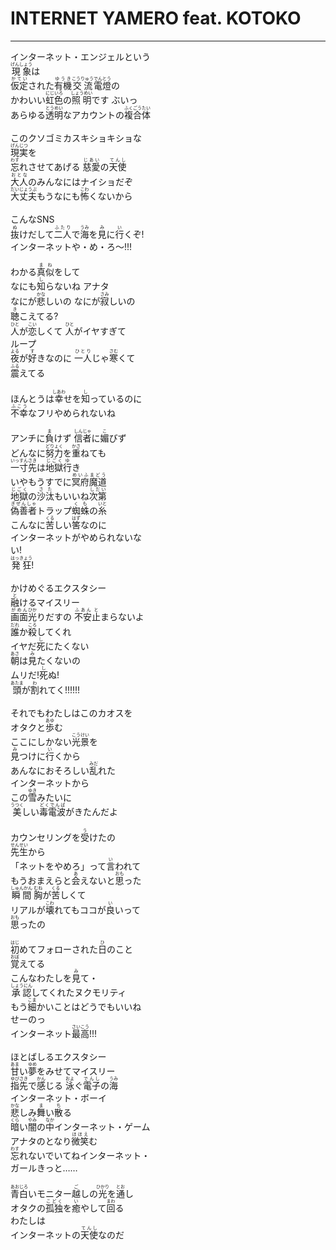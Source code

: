# INTERNET YAMERO feat. KOTOKO
---
<lyric>
インターネット・エンジェルという<br/>&#13;
<ruby>現象<rt>げんしょう</rt></ruby>は<br/>&#13;
<ruby>仮定<rt>かてい</rt></ruby>された<ruby>有機<rt>ゆうき</rt></ruby><ruby>交流<rt>こうりゅう</rt></ruby><ruby>電燈<rt>でんとう</rt></ruby>の<br/>&#13;
かわいい<ruby>虹色<rt>にじいろ</rt></ruby>の<ruby>照明<rt>しょうめい</rt></ruby>です ぶいっ<br/>&#13;
あらゆる<ruby>透明<rt>とうめい</rt></ruby>なアカウントの<ruby>複合体<rt>ふくごうたい</rt></ruby><br/>&#13;
<br/>&#13;
このクソゴミカスキショキショな<br/>&#13;
<ruby>現実<rt>げんじつ</rt></ruby>を<br/>&#13;
<ruby>忘<rt>わす</rt></ruby>れさせてあげる <ruby>慈愛<rt>じあい</rt></ruby>の<ruby>天使<rt>てんし</rt></ruby><br/>&#13;
<ruby>大人<rt>おとな</rt></ruby>のみんなにはナイショだぞ<br/>&#13;
<ruby>大丈夫<rt>だいじょうぶ</rt></ruby>もうなにも<ruby>怖<rt>こわ</rt></ruby>くないから<br/>&#13;
<br/>&#13;
こんなSNS<br/>&#13;
<ruby>抜<rt>ぬ</rt></ruby>けだして<ruby>二人<rt>ふたり</rt></ruby>で<ruby>海<rt>うみ</rt></ruby>を<ruby>見<rt>み</rt></ruby>に<ruby>行<rt>い</rt></ruby>くぞ!<br/>&#13;
インターネットや・め・ろ～!!!<br/>&#13;
<br/>&#13;
わかる<ruby>真似<rt>まね</rt></ruby>をして<br/>&#13;
なにも<ruby>知<rt>し</rt></ruby>らないね アナタ<br/>&#13;
なにが<ruby>悲<rt>かな</rt></ruby>しいの なにが<ruby>寂<rt>さみ</rt></ruby>しいの<br/>&#13;
<ruby>聴<rt>き</rt></ruby>こえてる?<br/>&#13;
<ruby>人<rt>ひと</rt></ruby>が<ruby>恋<rt>こい</rt></ruby>しくて <ruby>人<rt>ひと</rt></ruby>がイヤすぎて<br/>&#13;
ループ<br/>&#13;
<ruby>夜<rt>よる</rt></ruby>が<ruby>好<rt>す</rt></ruby>きなのに <ruby>一人<rt>ひとり</rt></ruby>じゃ<ruby>寒<rt>さむ</rt></ruby>くて<br/>&#13;
<ruby>震<rt>ふる</rt></ruby>えてる<br/>&#13;
<br/>&#13;
ほんとうは<ruby>幸<rt>しあわ</rt></ruby>せを<ruby>知<rt>し</rt></ruby>っているのに<br/>&#13;
<ruby>不幸<rt>ふこう</rt></ruby>なフリやめられないね<br/>&#13;
<br/>&#13;
アンチに<ruby>負<rt>ま</rt></ruby>けず <ruby>信者<rt>しんじゃ</rt></ruby>に<ruby>媚<rt>こ</rt></ruby>びず<br/>&#13;
どんなに<ruby>努力<rt>どりょく</rt></ruby>を<ruby>重<rt>かさ</rt></ruby>ねても<br/>&#13;
<ruby>一寸先<rt>いっすんさき</rt></ruby>は<ruby>地獄<rt>じごく</rt></ruby><ruby>行<rt>ゆ</rt></ruby>き<br/>&#13;
いやもうすでに<ruby>冥府<rt>めいふ</rt></ruby><ruby>魔道<rt>まどう</rt></ruby><br/>&#13;
<ruby>地獄<rt>じごく</rt></ruby>の<ruby>沙汰<rt>さた</rt></ruby>もいいね<ruby>次第<rt>しだい</rt></ruby><br/>&#13;
<ruby>偽善者<rt>ぎぜんしゃ</rt></ruby>トラップ<ruby>蜘蛛<rt>くも</rt></ruby>の<ruby>糸<rt>いと</rt></ruby><br/>&#13;
こんなに<ruby>苦<rt>くる</rt></ruby>しい<ruby>筈<rt>はず</rt></ruby>なのに<br/>&#13;
インターネットがやめられないな<br/>&#13;
い!<br/>&#13;
<ruby>発狂<rt>はっきょう</rt></ruby>!<br/>&#13;
<br/>&#13;
かけめぐるエクスタシー<br/>&#13;
<ruby>融<rt>と</rt></ruby>けるマイスリー<br/>&#13;
<ruby>画面<rt>がめん</rt></ruby><ruby>光<rt>ひか</rt></ruby>りだすの <ruby>不安<rt>ふあん</rt></ruby><ruby>止<rt>と</rt></ruby>まらないよ<br/>&#13;
<ruby>誰<rt>だれ</rt></ruby>か<ruby>殺<rt>ころ</rt></ruby>してくれ<br/>&#13;
イヤだ<ruby>死<rt>し</rt></ruby>にたくない<br/>&#13;
<ruby>朝<rt>あさ</rt></ruby>は<ruby>見<rt>み</rt></ruby>たくないの<br/>&#13;
ムリだ!<ruby>死<rt>し</rt></ruby>ぬ!<br/>&#13;
<ruby>頭<rt>あたま</rt></ruby>が<ruby>割<rt>わ</rt></ruby>れてく!!!!!!<br/>&#13;
<br/>&#13;
それでもわたしはこのカオスを<br/>&#13;
オタクと<ruby>歩<rt>あゆ</rt></ruby>む<br/>&#13;
ここにしかない<ruby>光景<rt>こうけい</rt></ruby>を<br/>&#13;
<ruby>見<rt>み</rt></ruby>つけに<ruby>行<rt>い</rt></ruby>くから<br/>&#13;
あんなにおそろしい<ruby>乱<rt>みだ</rt></ruby>れた<br/>&#13;
インターネットから<br/>&#13;
この<ruby>雪<rt>ゆき</rt></ruby>みたいに<br/>&#13;
<ruby>美<rt>うつく</rt></ruby>しい<ruby>毒電波<rt>どくでんぱ</rt></ruby>がきたんだよ<br/>&#13;
<br/>&#13;
カウンセリングを<ruby>受<rt>う</rt></ruby>けたの<br/>&#13;
<ruby>先生<rt>せんせい</rt></ruby>から<br/>&#13;
「ネットをやめろ」って<ruby>言<rt>い</rt></ruby>われて<br/>&#13;
もうおまえらと<ruby>会<rt>あ</rt></ruby>えないと<ruby>思<rt>おも</rt></ruby>った<br/>&#13;
<ruby>瞬間<rt>しゅんかん</rt></ruby> <ruby>胸<rt>むね</rt></ruby>が<ruby>苦<rt>くる</rt></ruby>しくて<br/>&#13;
リアルが<ruby>壊<rt>こわ</rt></ruby>れてもココが<ruby>良<rt>い</rt></ruby>いって<br/>&#13;
<ruby>思<rt>おも</rt></ruby>ったの<br/>&#13;
<br/>&#13;
<ruby>初<rt>はじ</rt></ruby>めてフォローされた<ruby>日<rt>ひ</rt></ruby>のこと<br/>&#13;
<ruby>覚<rt>おぼ</rt></ruby>えてる<br/>&#13;
こんなわたしを<ruby>見<rt>み</rt></ruby>て・<br/>&#13;
<ruby>承認<rt>しょうにん</rt></ruby>してくれたヌクモリティ<br/>&#13;
もう<ruby>細<rt>こま</rt></ruby>かいことはどうでもいいね<br/>&#13;
せーのっ<br/>&#13;
インターネット<ruby>最高<rt>さいこう</rt></ruby>!!!<br/>&#13;
<br/>&#13;
ほとばしるエクスタシー<br/>&#13;
<ruby>甘<rt>あま</rt></ruby>い<ruby>夢<rt>ゆめ</rt></ruby>をみせてマイスリー<br/>&#13;
<ruby>指先<rt>ゆびさき</rt></ruby>で<ruby>感<rt>かん</rt></ruby>じる <ruby>泳<rt>およ</rt></ruby>ぐ<ruby>電子<rt>でんし</rt></ruby>の<ruby>海<rt>うみ</rt></ruby><br/>&#13;
インターネット・ボーイ<br/>&#13;
<ruby>悲<rt>かな</rt></ruby>しみ<ruby>舞<rt>ま</rt></ruby>い<ruby>散<rt>ち</rt></ruby>る<br/>&#13;
<ruby>暗<rt>くら</rt></ruby>い<ruby>闇<rt>やみ</rt></ruby>の<ruby>中<rt>なか</rt></ruby>インターネット・ゲーム<br/>&#13;
アナタのとなり<ruby>微笑<rt>ほほえ</rt></ruby>む<br/>&#13;
<ruby>忘<rt>わす</rt></ruby>れないでいてねインターネット・<br/>&#13;
ガールきっと……<br/>&#13;
<br/>&#13;
<ruby>青白<rt>あおじろ</rt></ruby>いモニター<ruby>越<rt>ご</rt></ruby>しの<ruby>光<rt>ひかり</rt></ruby>を<ruby>通<rt>とお</rt></ruby>し<br/>&#13;
オタクの<ruby>孤独<rt>こどく</rt></ruby>を<ruby>癒<rt>い</rt></ruby>やして<ruby>回<rt>まわ</rt></ruby>る<br/>&#13;
わたしは<br/>&#13;
インターネットの<ruby>天使<rt>てんし</rt></ruby>なのだ<br/>&#13;
</lyric>
